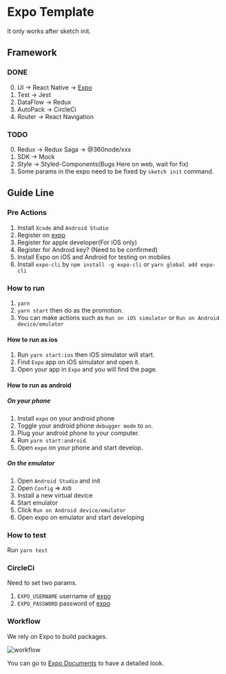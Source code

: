 # Expo Template

It only works after sketch init.

## Framework

### DONE

0. UI -> React Native -> [Expo](https://expo.io/)
0. Test -> Jest
0. DataFlow -> Redux
0. AutoPack -> CircleCi
0. Router -> React Navigation

### TODO

0. Redux -> Redux Saga -> @360node/xxx
0. SDK -> Mock
0. Style -> Styled-Components(Bugs Here on web, wait for fix)
0. Some params in the expo need to be fixed by `sketch init` command.

## Guide Line

### Pre Actions

1. Install `Xcode` and `Android Studio`
2. Register on [expo](https://expo.io/)
3. Register for apple developer(For iOS only)
4. Register for Android key? (Need to be confirmed)
5. Install Expo on iOS and Android for testing on mobiles
6. Install `expo-cli` by `npm install -g expo-cli` or `yarn global add expo-cli`

### How to run

1. `yarn`
2. `yarn start` then do as the promotion.
3. You can make actions such as `Run on iOS simulator` or `Run on Android device/emulator`

#### How to run as ios

1. Run `yarn start:ios` then iOS simulator will start.
2. Find `Expo` app on iOS simulator and open it.
3. Open your app in `Expo` and you will find the page.

#### How to run as android

##### On your phone

1. Install `expo` on your android phone
2. Toggle your android phone `debugger mode` to `on`.
3. Plug your android phone to your computer.
4. Run `yarn start:android`.
5. Open `expo` on your phone and start develop.

##### On the emulator

1. Open `Android Studio` and init
2. Open `Config` => `AVD`
3. Install a new virtual device
4. Start emulator
5. Click `Run on Android device/emulator`
6. Open expo on emulator and start developing

### How to test

Run `yarn test`

### CircleCi

Need to set two params.

1. `EXPO_USERNAME` username of [expo](https://expo.io/)
2. `EXPO_PASSWORD` password of [expo](https://expo.io/)

### Workflow

We rely on Expo to build packages.

![workflow](https://docs.expo.io/static/images/project-lifecycle-workflows.png)

You can go to [Expo Documents](https://docs.expo.io/versions/latest/) to have a detailed look.
